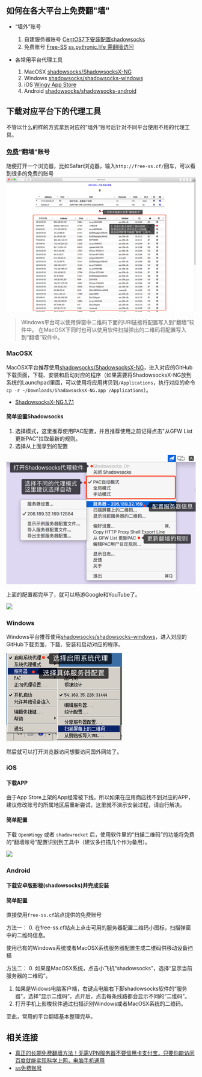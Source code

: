 ## 如何在各大平台上免费翻"墙"

* “墙外”账号
    1. 自建服务器账号 [CentOS7下安装配置shadowsocks](/centos/installing-configuration-shadowsocks-under-centos-7.md)
    2. 免费账号 [Free-SS](http://free-ss.cf/) [ss.pythonic.life 需翻墙访问](http://ss.pythonic.life)

* 各常用平台代理工具
    1. MacOSX [shadowsocks/ShadowsocksX-NG](https://github.com/shadowsocks/ShadowsocksX-NG)
    2. Windows [shadowsocks/shadowsocks-windows](https://github.com/shadowsocks/shadowsocks-windows)
    3. iOS [Wingy App Store](https://itunes.apple.com/us/app/wingy-http-s-socks5-proxy-utility/id1178584911)
    4. Android [shadowsocks/shadowsocks-android](https://github.com/shadowsocks/shadowsocks-android/releases)

## 下载对应平台下的代理工具

不管以什么的样的方式拿到对应的“墙外”账号后针对不同平台使用不用的代理工具。

### [免费](http://free-ss.cf/)“翻墙”账号

随便打开一个浏览器，比如Safari浏览器，输入`http://free-ss.cf/`回车，可以看到很多的免费的账号
![](/assets/how-to-be-free-on-all-major-platforms-over-the-fire-wall-use-free-ss-number.png)

> Windows平台可以使用弹窗中二维码下面的URI链接将配置写入到“翻墙”软件中。
> 在MacOSX下同时也可以使用软件扫描弹出的二维码将配置写入到“翻墙”软件中。

### MacOSX

MacOSX平台推荐使用[shadowsocks/ShadowsocksX-NG](https://github.com/shadowsocks/ShadowsocksX-NG)，进入对应的GitHub下载页面，下载、安装和启动对应的程序（如果需要将ShadowsocksX-NG放到系统的Launchpad里面，可以使用将应用拷贝到`/Applications`，执行对应的命令`cp -r ~/Downloads/ShadowsocksX-NG.app /Applications`）。

- [ShadowsocksX-NG.1.7.1](https://github.com/shadowsocks/ShadowsocksX-NG/releases/download/v1.7.1/ShadowsocksX-NG.1.7.1.zip)


#### 简单设置Shadowsocks

1. 选择模式，这里推荐使用PAC配置，并且推荐使用之前记得点击"从GFW List更新PAC"拉取最新的规则。
2. 选择从上面拿到的配置

![](/assets/how-to-be-free-on-all-major-platforms-over-the-fire-wall-shadowsocks-macos-ui.png)

上面的配置都完毕了，就可以畅游Google和YouTube了。

![](how-to-be-free-on-all-major-platforms-over-the-fire-wall-hello-google.png)

### Windows

Windows平台推荐使用[shadowsocks/shadowsocks-windows](https://github.com/shadowsocks/shadowsocks-windows)，进入对应的GitHub下载页面，下载、安装和启动对应的程序。

![](/assets/how-to-be-free-on-all-major-platforms-over-the-fire-wall-shadowsocks-windows-ui.png)

然后就可以打开浏览器访问想要访问国外网站了。

### iOS

#### 下载APP
由于App Store上架的App经常被下线，所以如果在应用商店找不到对应的APP，建议修改账号的所属地区后重新尝试，这里就不演示安装过程，请自行解决。

#### 简单配置

下载 `OpenWingy` 或者 `shadowrocket` 后，使用软件里的“扫描二维码”的功能将免费的“翻墙账号”配置识别到工具中（建议多扫描几个作为备用）。

![](/assets/show-to-be-free-on-all-major-platforms-over-the-fire-wall-use-open-wingy-ui.jpeg)

### Android

#### 下载安卓版影梭(shadowsocks)并完成安装

#### 简单配置

直接使用`free-ss.cf`站点提供的免费账号

方法一：
0. 在free-ss.cf站点上点击可用的服务器配置二维码小图标，扫描弹窗中的二维码信息。

使用已有的Windows系统或者MacOSX系统服务器配置生成二维码供移动设备扫描

方法二：
0. 如果是MacOSX系统，点击小飞机“shadowsocks”，选择“显示当前服务器的二维码”。
1. 如果是Widows电脑客户端，右键点电脑右下脚shadowsocks软件的“服务器”，选择”显示二维码“，点开后，点击每条线路都会显示不同的“二维码”。
3. 打开手机上影梭软件通过扫描识别Windows或者MacOSX系统的二维码。

至此，常用的平台翻墙基本整理完毕。

## 相关连接

- [真正的长期免费翻墙方法！无需VPN服务器不要信用卡支付宝，只要你能访问百度就能实现科学上网，电脑手机通用](https://www.youtube.com/watch?v=UdTd6CKMzaA&t=0s&index=6&list=PLIgoCKlRUSeY8QKhi7UGt3ePwtxyKdeqd)
- [ss免费账号](https://github.com/Alvin9999/new-pac/wiki/ss%E5%85%8D%E8%B4%B9%E8%B4%A6%E5%8F%B7)
